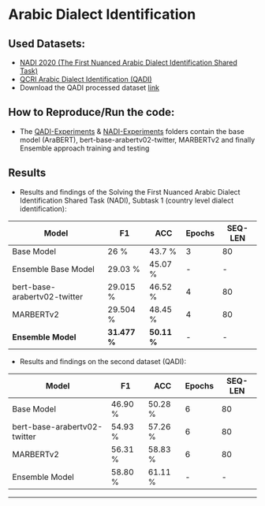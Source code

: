 # Arabic Dialect Identification
## Used Datasets:
 - [NADI 2020 (The First Nuanced Arabic Dialect Identification Shared Task)](https://github.com/UBC-NLP/nadi)
 - [QCRI Arabic Dialect Identification (QADI)](https://github.com/qcri/QADI)
 - Download the QADI processed dataset [link](https://drive.google.com/file/d/1-4EVHyvmaJLao6WLqYYifVIprhQgihi3/view?usp=share_link)

## How to Reproduce/Run the code:
 - The [QADI-Experiments](https://github.com/bioengsamar/Arabic-Dialect-Classification/tree/main/QADI-Experiments) & [NADI-Experiments](https://github.com/bioengsamar/Arabic-Dialect-Classification/tree/main/NADI-Experiments) folders contain the base model (AraBERT), bert-base-arabertv02-twitter, MARBERTv2 and finally Ensemble approach training and testing 


## Results 
 - Results and findings of the Solving the First Nuanced Arabic Dialect Identification Shared Task (NADI), Subtask 1 (country level dialect identification):
 
Model | F1 |ACC | Epochs | SEQ-LEN
------ |------|-----|------|----| 
Base Model |26 %|43.7 %| 3 | 80
Ensemble Base Model |29.03 %|45.07 %| - | -
bert-base-arabertv02-twitter | 29.015 %|  46.52 % | 4 | 80
MARBERTv2 | 29.504 %| 48.45 % | 4 | 80
**Ensemble Model**| **31.477 %**| **50.11 %** | - | -


 - Results and findings on the second dataset (QADI):

Model | F1 |ACC | Epochs | SEQ-LEN
------ |------|-----|------|----| 
Base Model |46.90 %|50.28 %| 6 | 80
bert-base-arabertv02-twitter | 54.93 %| 57.26 % | 6 | 80
MARBERTv2 | 56.31 %| 58.83 %| 6 | 80
Ensemble Model | 58.80 % |  61.11 % | - | -
---------------------
